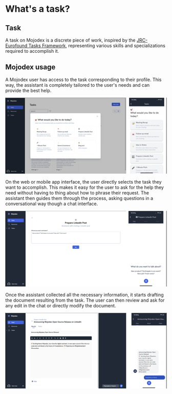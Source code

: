 # What's a task?

## Task
A task on Mojodex is a discrete piece of work, inspired by the [JRC-Eurofound Tasks Framework](https://joint-research-centre.ec.europa.eu/scientific-activities-z/employment/job-tasks-and-work-organisation_en), representing various skills and specializations required to accomplish it.

## Mojodex usage
A Mojodex user has access to the task corresponding to their profile. This way, the assistant is completely tailored to the user's needs and can provide the best help.

![tasks](./images/tasks.png)

On the web or mobile app interface, the user directly selects the task they want to accomplish. This makes it easy for the user to ask for the help they need without having to thing about how to phrase their request.
The assistant then guides them through the process, asking questions in a conversational way though a chat interface.

![starting_task](./images/starting_task.png)

Once the assistant collected all the necessary information, it starts drafting the document resulting from the task. The user can then review and ask for any edit in the chat or directly modify the document.

![edit_document](./images/edit_document.png)